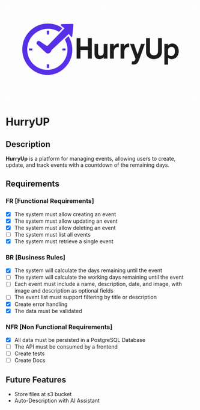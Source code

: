 ![HurryUp Logo](./src/main/resources/static/hurryup-logo-2x1.png)

# HurryUP

## Description
**HurryUp** is a platform for managing events, allowing users to create, update, and track events with a countdown of the remaining days.

## Requirements

### FR [Functional Requirements]
- [x] The system must allow creating an event
- [x] The system must allow updating an event
- [x] The system must allow deleting an event
- [ ] The system must list all events
- [x] The system must retrieve a single event

### BR [Business Rules]
- [x] The system will calculate the days remaining until the event
- [ ] The system will calculate the working days remaining until the event
- [ ] Each event must include a name, description, date, and image, with image and description as optional fields
- [ ] The event list must support filtering by title or description
- [x] Create error handling
- [x] The data must be validated

### NFR [Non Functional Requirements]
- [x] All data must be persisted in a PostgreSQL Database
- [ ] The API must be consumed by a frontend
- [ ] Create tests
- [ ] Create Docs

## Future Features
- Store files at s3 bucket
- Auto-Description with AI Assistant 